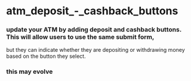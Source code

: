 # atm_deposit_-_cashback_buttons

### update your ATM by adding deposit and cashback buttons. This will allow users to use the same submit form, 
but they can indicate whether they are depositing or withdrawing money based on the button they select. 
### this may evolve
